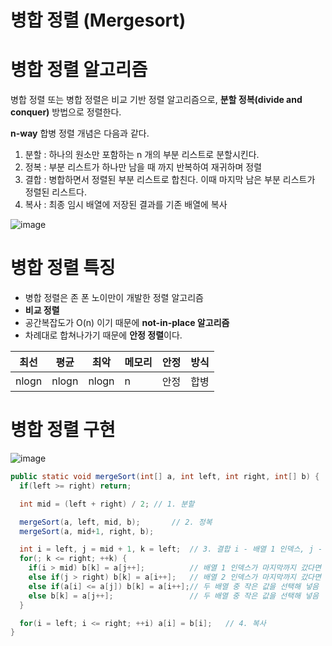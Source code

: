 병합 정렬 (Mergesort)
=====================

# 병합 정렬 알고리즘

병합 정렬 또는 병합 정렬은 비교 기반 정렬 알고리즘으로, **분할 정복(divide and conquer)** 방법으로 정렬한다.

**n-way** 합병 정렬 개념은 다음과 같다.

1. 분할 : 하나의 원소만 포함하는 n 개의 부분 리스트로 분할시킨다.
2. 정복 : 부분 리스트가 하나만 남을 때 까지 반복하여 재귀하며 정렬
3. 결합 : 병합하면서 정렬된 부분 리스트로 합친다. 이때 마지막 남은 부분 리스트가 정렬된 리스트다.
4. 복사 : 최종 임시 배열에 저장된 결과를 기존 배열에 복사

![image](https://upload.wikimedia.org/wikipedia/commons/thumb/c/cc/Merge-sort-example-300px.gif/220px-Merge-sort-example-300px.gif)

# 병합 정렬 특징

- 병합 정렬은 존 폰 노이만이 개발한 정렬 알고리즘
- **비교 정렬**
- 공간복잡도가 O(n) 이기 때문에 **not-in-place 알고리즘**
- 차례대로 합쳐나가기 때문에 **안정 정렬**이다.

최선|평균|최악|메모리|안정|방식|
---|---|---|---|---|---|
nlogn|nlogn|nlogn|n|안정|합병|

# 병합 정렬 구현

![image](https://user-images.githubusercontent.com/66655578/172599132-e616f778-bfab-47c9-b12f-1a784e6c8277.png)

```java
public static void mergeSort(int[] a, int left, int right, int[] b) {
  if(left >= right) return;

  int mid = (left + right) / 2;	// 1. 분할

  mergeSort(a, left, mid, b);		// 2. 정복
  mergeSort(a, mid+1, right, b);

  int i = left, j = mid + 1, k = left;	// 3. 결합 i - 배열 1 인덱스, j - 배열 2 인덱스
  for(; k <= right; ++k) {
    if(i > mid) b[k] = a[j++];			// 배열 1 인덱스가 마지막까지 갔다면 배열 2 값을 선택해 넣음
    else if(j > right) b[k] = a[i++];	// 배열 2 인덱스가 마지막까지 갔다면 배열 1 값을 선택해 넣음
    else if(a[i] <= a[j]) b[k] = a[i++];// 두 배열 중 작은 값을 선택해 넣음
    else b[k] = a[j++];					// 두 배열 중 작은 값을 선택해 넣음
  }

  for(i = left; i <= right; ++i) a[i] = b[i];	// 4. 복사
}
```
